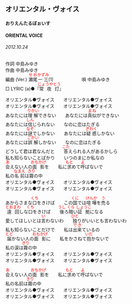 <style type="text/css">
	ruby{
	    ruby-position: over;
	}
	ruby > rt{font-size: 12px;color:red;}
	p{font:16px;font-size: '楷体'}
</style>
## オリエンタル・ヴォイス
#### おりえんたるぼぉいす
#### ORIENTAL VOICE
###### 2012.10.24


作詞     中島みゆき　　　　　   
作曲      中島みゆき  　　　   
編曲 (Ver.) <ruby><rb>瀬尾</rb><rp>(</rp><rt>せお</rt><rp>)</rp></ruby><ruby><rb>一三</rb><rp>(</rp><rt>かずみ</rt><rp>)</rp></ruby>(1)　　　　　　
唄  中島みゆき        
□ LYRIC (a)●『<ruby><rb>常夜灯</rb><rp>(</rp><rt>じょうやとう</rt><rp>)</rp></ruby>』   

オリエンタル●ヴォイス　　オリエンタル●ヴォイス   
オリエンタル●ヴォイス　　オリエンタル●ヴォイス   
あなたには<ruby><rb>理解</rb><rp>(</rp><rt>りかい</rt><rp>)</rp></ruby>できない　　あなたには<ruby><rb>真似</rb><rp>(</rp><rt>まね</rt><rp>)</rp></ruby>ができない   
あなたには<ruby><rb>信</rb><rp>(</rp><rt>しん</rt><rp>)</rp></ruby>じられない　　なのに恋はたぎる   
あなたには<ruby><rb>謎</rb><rp>(</rp><rt>なぞ</rt><rp>)</rp></ruby>でしかない　　あなたには<ruby><rb>疑惑</rb><rp>(</rp><rt>ぎわく</rt><rp>)</rp></ruby>しかない   
あなたには<ruby><rb>誤解</rb><rp>(</rp><rt>ごかい</rt><rp>)</rp></ruby>しかない　　なのに恋はたぎる   
どうして君は君なんだと　　<ruby><rb>答</rb><rp>(</rp><rt>こた</rt><rp>)</rp></ruby>えられる人があるかしら   
私も知らないことばかり　　いつのまにか私なの   
<ruby><rb>会</rb><rp>(</rp><rt>あ</rt><rp>)</rp></ruby>えない人の<ruby><rb>面影</rb><rp>(</rp><rt>おもかげ</rt><rp>)</rp></ruby>を　　私に<ruby><rb>求</rb><rp>(</rp><rt>もと</rt><rp>)</rp></ruby>めて<ruby><rb>呼</rb><rp>(</rp><rt>よ</rt><rp>)</rp></ruby>ばないで   
私の<ruby><rb>名前</rb><rp>(</rp><rt>なまえ</rt><rp>)</rp></ruby>は<ruby><rb>霧</rb><rp>(</rp><rt>きり</rt><rp>)</rp></ruby>の中   
オリエンタル●ヴォイス　　オリエンタル●ヴォイス   
オリエンタル●ヴォイス　　オリエンタル●ヴォイス   
   
あからさまな<ruby><rb>口</rb><rp>(</rp><rt>くち</rt><rp>)</rp></ruby>をきけば　　この<ruby><rb>国</rb><rp>(</rp><rt>くに</rt><rp>)</rp></ruby>では<ruby><rb>喧嘩</rb><rp>(</rp><rt>けんか</rt><rp>)</rp></ruby>を<ruby><rb>売</rb><rp>(</rp><rt>う</rt><rp>)</rp></ruby>る   
<ruby><rb>遠回</rb><rp>(</rp><rt>とおまわ</rt><rp>)</rp></ruby>しな<ruby><rb>口</rb><rp>(</rp><rt>くち</rt><rp>)</rp></ruby>をきけば　　<ruby><rb>後</rb><rp>(</rp><rt>うし</rt><rp>)</rp></ruby>ろ<ruby><rb>暗</rb><rp>(</rp><rt>くら</rt><rp>)</rp></ruby>い<ruby><rb>証拠</rb><rp>(</rp><rt>しょうこ</rt><rp>)</rp></ruby>になる   
愛してほしいとは<ruby><rb>言</rb><rp>(</rp><rt>い</rt><rp>)</rp></ruby>わないわ　　<ruby><rb>独</rb><rp>(</rp><rt>ひと</rt><rp>)</rp></ruby>りがいいとも言わないわ   
私も知らないことだけで　　私は<ruby><rb>出来</rb><rp>(</rp><rt>でき</rt><rp>)</rp></ruby>ているの   
<ruby><rb>届</rb><rp>(</rp><rt>とど</rt><rp>)</rp></ruby>かない人の<ruby><rb>面影</rb><rp>(</rp><rt>おもかげ</rt><rp>)</rp></ruby>に　　私をかさねて<ruby><rb>抱</rb><rp>(</rp><rt>いだ</rt><rp>)</rp></ruby>かないで   
私の涙は<ruby><rb>霧</rb><rp>(</rp><rt>きり</rt><rp>)</rp></ruby>の中   
オリエンタル●ヴォイス　　オリエンタル●ヴォイス   
オリエンタル●ヴォイス　　オリエンタル●ヴォイス   
   
<ruby><rb>会</rb><rp>(</rp><rt>あ</rt><rp>)</rp></ruby>えない人の<ruby><rb>面影</rb><rp>(</rp><rt>おもかげ</rt><rp>)</rp></ruby>を　　私に<ruby><rb>求</rb><rp>(</rp><rt>もと</rt><rp>)</rp></ruby>めて<ruby><rb>呼</rb><rp>(</rp><rt>よ</rt><rp>)</rp></ruby>ばないで   
私の名前は<ruby><rb>霧</rb><rp>(</rp><rt>きり</rt><rp>)</rp></ruby>の中   
オリエンタル●ヴォイス　　オリエンタル●ヴォイス   
オリエンタル●ヴォイス　　オリエンタル●ヴォイス   